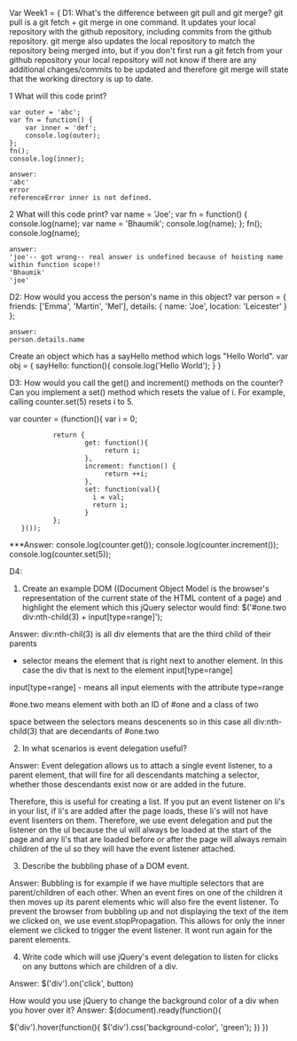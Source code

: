 Var Week1 = {
D1: 
  What's the difference between git pull and git merge?
    git pull is a git fetch + git merge in one command. It updates your local repository with the github repository, including  commits from the github repository.
    git merge also updates the local repository to match the repository being merged into, but if you don't first run a git fetch from your github repository your local repository will not know if there are any additional changes/commits to be updated and therefore git merge will state that the working directory is up to date. 

  1 What will this code print?

    var outer = 'abc';
    var fn = function() {
        var inner = 'def';
        console.log(outer);
    };
    fn();
    console.log(inner);

    answer: 
    'abc'
    error
    referenceError inner is not defined.


  2 What will this code print?
    var name = 'Joe';
    var fn = function() {
        console.log(name);
        var name = 'Bhaumik';
        console.log(name);
    };
    fn();
    console.log(name);

    answer:
    'joe'-- got wrong-- real answer is undefined because of hoisting name within function scope!!
    'Bhaumik'
    'joe'

D2:
  How would you access the person's name in this object?
    var person = {
        friends: ['Emma', 'Martin', 'Mel'],
        details: {
            name: 'Joe',
            location: 'Leicester'
        }
    };

    answer:
    person.details.name

  Create an object which has a sayHello method which logs "Hello World".
  var obj = {
    sayHello: function(){
      console.log('Hello World');
    }
  }

D3:
  How would you call the get() and increment() methods on the counter?
  Can you implement a set() method which resets the value of i. For example, calling counter.set(5) resets i to 5.

   var counter = (function(){
               var i = 0;

               return {
                       get: function(){
                            return i;
                       },
                       increment: function() {
                            return ++i;
                       },
                       set: function(val){
                         i = val;
                         return i;
                       }
               };
       }());
  ***Answer:
  console.log(counter.get());
  console.log(counter.increment());
  console.log(counter.set(5));

D4:
1. Create an example DOM ((Document Object Model is the browser's representation of the current state of the HTML content of a page) and highlight the element which this jQuery selector would find:
$('#one.two div:nth-child(3) + input[type=range]');


Answer:
div:nth-chil(3) is all div elements that are the third child of their parents

 + selector means the element that is right next to another element. In this case the div that is next to the element input[type=range]

input[type=range] - means all input elements with the attribute type=range

 #one.two means element with both an ID of #one and a class of two

 space between the selectors means descenents so in this case all div:nth-child(3) that are decendants of #one.two


2. In what scenarios is event delegation useful?

Answer:
Event delegation allows us to attach a single event listener, to a parent element, that will fire for all descendants matching a selector, whether those descendants exist now or are added in the future.

Therefore, this is useful for creating a list. If you put an event listener on li's in your list, if li's are added after the page loads, these li's will not have event lisenters on them. Therefore, we use event delegation and put the listener on the ul because the ul will always be loaded at the start of the page and any li's that are loaded before or after the page will always remain children of the ul so they will have the event listener attached.

3. Describe the bubbling phase of a DOM event.

Answer:
Bubbling is for example if we have multiple selectors that are parent/children of each other. When an event fires on one of the children it then moves up its parent elements whic will also fire the event listener. To prevent the browser from bubbling up and not displaying the text of the item we clicked on, we use event.stopPropagation. This allows for only the inner element we clicked to trigger the event listener. It wont run again for the parent elements. 


4. Write code which will use jQuery's event delegation to listen for clicks on any buttons which are children of a div.

Answer:
$('div').on('click', button)

How would you use jQuery to change the background color of a div when you hover over it?
Answer:
$(document).ready(function(){

  $('div').hover(function(){
    $('div').css('background-color', 'green');
  })
})